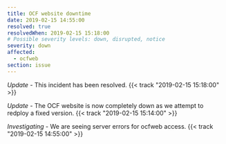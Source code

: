 ```yaml
---
title: OCF website downtime
date: 2019-02-15 14:55:00
resolved: true
resolvedWhen: 2019-02-15 15:18:00
# Possible severity levels: down, disrupted, notice
severity: down
affected:
  - ocfweb
section: issue
---
```


*Update* - This incident has been resolved. {{< track "2019-02-15 15:18:00" >}}

*Update* - The OCF website is now completely down as we attempt to redploy a fixed version. {{< track "2019-02-15 15:14:00" >}}

*Investigating* - We are seeing server errors for ocfweb access. {{< track "2019-02-15 14:55:00" >}}
